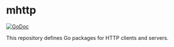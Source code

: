 # mhttp

[![GoDoc](https://img.shields.io/static/v1?label=godoc&message=reference&color=darksalmon)](https://pkg.go.dev/github.com/creachadair/mhttp)
<!-- [![CI](https://github.com/creachadair/mhttp/actions/workflows/go-presubmit.yml/badge.svg?event=push&branch=main)](https://github.com/creachadair/mhttp/actions/workflows/go-presubmit.yml) -->

This repository defines Go packages for HTTP clients and servers.
